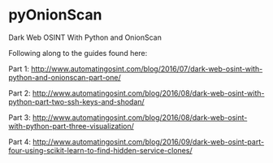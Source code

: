 # pyOnionScan
Dark Web OSINT With Python and OnionScan

Following along to the guides found here:

Part 1: http://www.automatingosint.com/blog/2016/07/dark-web-osint-with-python-and-onionscan-part-one/

Part 2: http://www.automatingosint.com/blog/2016/08/dark-web-osint-with-python-part-two-ssh-keys-and-shodan/

Part 3: http://www.automatingosint.com/blog/2016/08/dark-web-osint-with-python-part-three-visualization/

Part 4: http://www.automatingosint.com/blog/2016/09/dark-web-osint-part-four-using-scikit-learn-to-find-hidden-service-clones/

